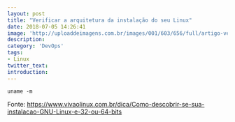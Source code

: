 ```yaml
---
layout: post
title: "Verificar a arquitetura da instalação do seu Linux"
date: 2018-07-05 14:26:41
image: 'http://uploaddeimagens.com.br/images/001/603/656/full/artigo-verificar-versao-do-linux.png?1536495212'
description:
category: 'DevOps'
tags:
- Linux
twitter_text:
introduction:
---
```


```
uname -m
```

Fonte: <https://www.vivaolinux.com.br/dica/Como-descobrir-se-sua-instalacao-GNU-Linux-e-32-ou-64-bits>
